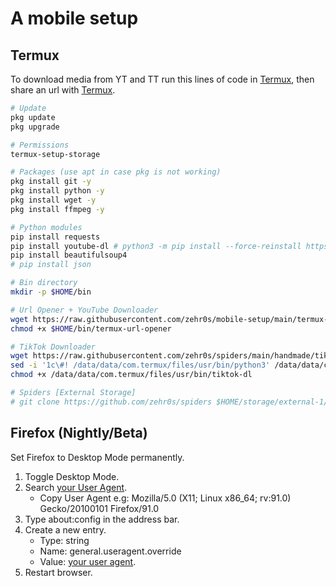 # A mobile setup

## Termux
To download media from YT and TT run this lines of code in [Termux](https://wiki.termux.com/wiki/Main_Page), then share an url with [Termux](https://wiki.termux.com/wiki/Intents_and_Hooks).

```bash
# Update
pkg update
pkg upgrade

# Permissions
termux-setup-storage

# Packages (use apt in case pkg is not working)
pkg install git -y
pkg install python -y
pkg install wget -y
pkg install ffmpeg -y

# Python modules
pip install requests
pip install youtube-dl # python3 -m pip install --force-reinstall https://github.com/yt-dlp/yt-dlp/archive/master.tar.gz
pip install beautifulsoup4
# pip install json

# Bin directory
mkdir -p $HOME/bin

# Url Opener + YouTube Downloader
wget https://raw.githubusercontent.com/zehr0s/mobile-setup/main/termux-url-opener -O $HOME/bin/termux-url-opener
chmod +x $HOME/bin/termux-url-opener

# TikTok Downloader
wget https://raw.githubusercontent.com/zehr0s/spiders/main/handmade/tiktok/tiktok_dl.py -O /data/data/com.termux/files/usr/bin/tiktok-dl
sed -i '1c\#! /data/data/com.termux/files/usr/bin/python3' /data/data/com.termux/files/usr/bin/tiktok-dl
chmod +x /data/data/com.termux/files/usr/bin/tiktok-dl

# Spiders [External Storage]
# git clone https://github.com/zehr0s/spiders $HOME/storage/external-1/scripts/spiders
```

## Firefox (Nightly/Beta)
Set Firefox to Desktop Mode permanently.

1. Toggle Desktop Mode.
2. Search [your User Agent](https://duckduckgo.com/?q=my+user+agent&ia=answer).
    - Copy User Agent e.g: Mozilla/5.0 (X11; Linux x86_64; rv:91.0) Gecko/20100101 Firefox/91.0
3. Type about:config in the address bar.
4. Create a new entry.
    - Type: string
    - Name: general.useragent.override
    - Value: [your user agent](https://duckduckgo.com/?q=my+user+agent&ia=answer).
5. Restart browser.
